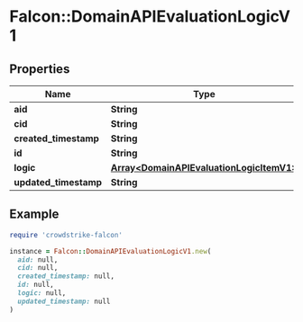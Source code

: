 # Falcon::DomainAPIEvaluationLogicV1

## Properties

| Name | Type | Description | Notes |
| ---- | ---- | ----------- | ----- |
| **aid** | **String** |  | [optional] |
| **cid** | **String** |  | [optional] |
| **created_timestamp** | **String** |  | [optional] |
| **id** | **String** |  |  |
| **logic** | [**Array&lt;DomainAPIEvaluationLogicItemV1&gt;**](DomainAPIEvaluationLogicItemV1.md) |  | [optional] |
| **updated_timestamp** | **String** |  | [optional] |

## Example

```ruby
require 'crowdstrike-falcon'

instance = Falcon::DomainAPIEvaluationLogicV1.new(
  aid: null,
  cid: null,
  created_timestamp: null,
  id: null,
  logic: null,
  updated_timestamp: null
)
```

